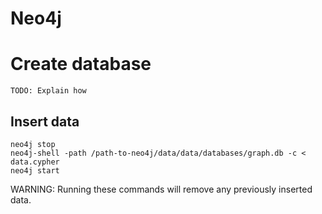 # Neo4j

# Create database
    TODO: Explain how

## Insert data
	neo4j stop
	neo4j-shell -path /path-to-neo4j/data/data/databases/graph.db -c < data.cypher
	neo4j start

WARNING: Running these commands will remove any previously inserted data.
